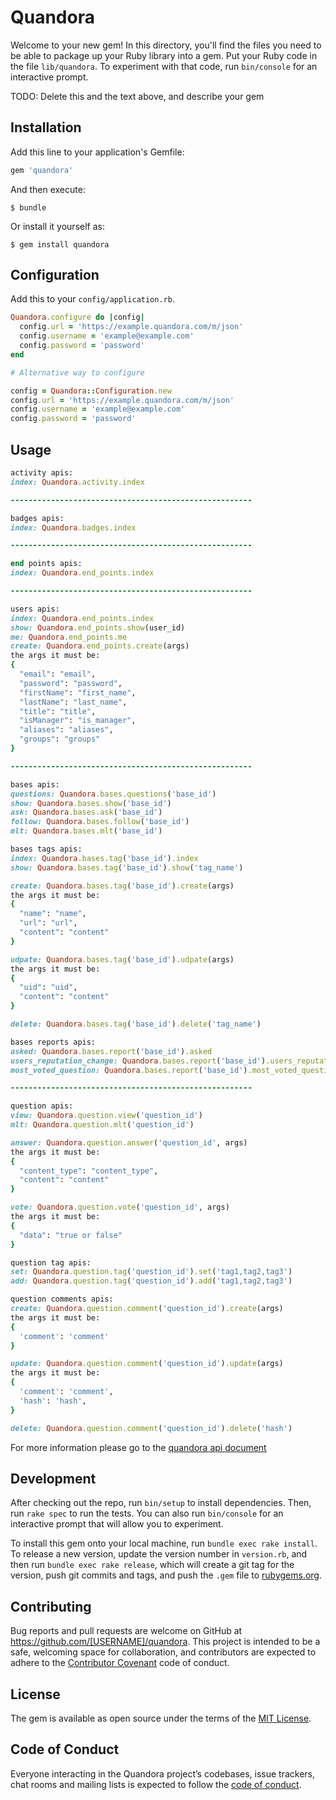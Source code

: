 # Quandora

Welcome to your new gem! In this directory, you'll find the files you need to be able to package up your Ruby library into a gem. Put your Ruby code in the file `lib/quandora`. To experiment with that code, run `bin/console` for an interactive prompt.

TODO: Delete this and the text above, and describe your gem

## Installation

Add this line to your application's Gemfile:

```ruby
gem 'quandora'
```

And then execute:

    $ bundle

Or install it yourself as:

    $ gem install quandora


## Configuration

Add this to your `config/application.rb`.

```ruby
Quandora.configure do |config|
  config.url = 'https://example.quandora.com/m/json'
  config.username = 'example@example.com'
  config.password = 'password'
end

# Alternative way to configure

config = Quandora::Configuration.new
config.url = 'https://example.quandora.com/m/json'
config.username = 'example@example.com'
config.password = 'password'
```

## Usage

```ruby
activity apis:
index: Quandora.activity.index

------------------------------------------------------

badges apis:
index: Quandora.badges.index

------------------------------------------------------

end points apis:
index: Quandora.end_points.index

------------------------------------------------------

users apis:
index: Quandora.end_points.index
show: Quandora.end_points.show(user_id)
me: Quandora.end_points.me
create: Quandora.end_points.create(args)
the args it must be:
{
  "email": "email",
  "password": "password",
  "firstName": "first_name",
  "lastName": "last_name",
  "title": "title",
  "isManager": "is_manager",
  "aliases": "aliases",
  "groups": "groups"
}

------------------------------------------------------

bases apis:
questions: Quandora.bases.questions('base_id')
show: Quandora.bases.show('base_id')
ask: Quandora.bases.ask('base_id')
follow: Quandora.bases.follow('base_id')
mlt: Quandora.bases.mlt('base_id')

bases tags apis:
index: Quandora.bases.tag('base_id').index
show: Quandora.bases.tag('base_id').show('tag_name')

create: Quandora.bases.tag('base_id').create(args)
the args it must be:
{
  "name": "name",
  "url": "url",
  "content": "content"
}

udpate: Quandora.bases.tag('base_id').udpate(args)
the args it must be:
{
  "uid": "uid",
  "content": "content"
}

delete: Quandora.bases.tag('base_id').delete('tag_name')

bases reports apis:
asked: Quandora.bases.report('base_id').asked
users_reputation_change: Quandora.bases.report('base_id').users_reputation_change
most_voted_question: Quandora.bases.report('base_id').most_voted_question

------------------------------------------------------

question apis:
view: Quandora.question.view('question_id')
mlt: Quandora.question.mlt('question_id')

answer: Quandora.question.answer('question_id', args)
the args it must be:
{
  "content_type": "content_type",
  "content": "content"
}

vote: Quandora.question.vote('question_id', args)
the args it must be:
{
  "data": "true or false"
}

question tag apis:
set: Quandora.question.tag('question_id').set('tag1,tag2,tag3')
add: Quandora.question.tag('question_id').add('tag1,tag2,tag3')

question comments apis:
create: Quandora.question.comment('question_id').create(args)
the args it must be:
{
  'comment': 'comment'
}

update: Quandora.question.comment('question_id').update(args)
the args it must be:
{
  'comment': 'comment',
  'hash': 'hash',
}

delete: Quandora.question.comment('question_id').delete('hash')
```

For more information please go to the [quandora api document](https://www.quandora.com/quandora-rest-api-documentation/)

## Development

After checking out the repo, run `bin/setup` to install dependencies. Then, run `rake spec` to run the tests. You can also run `bin/console` for an interactive prompt that will allow you to experiment.

To install this gem onto your local machine, run `bundle exec rake install`. To release a new version, update the version number in `version.rb`, and then run `bundle exec rake release`, which will create a git tag for the version, push git commits and tags, and push the `.gem` file to [rubygems.org](https://rubygems.org).

## Contributing

Bug reports and pull requests are welcome on GitHub at https://github.com/[USERNAME]/quandora. This project is intended to be a safe, welcoming space for collaboration, and contributors are expected to adhere to the [Contributor Covenant](http://contributor-covenant.org) code of conduct.

## License

The gem is available as open source under the terms of the [MIT License](https://opensource.org/licenses/MIT).

## Code of Conduct

Everyone interacting in the Quandora project’s codebases, issue trackers, chat rooms and mailing lists is expected to follow the [code of conduct](https://github.com/[USERNAME]/quandora/blob/master/CODE_OF_CONDUCT.md).
